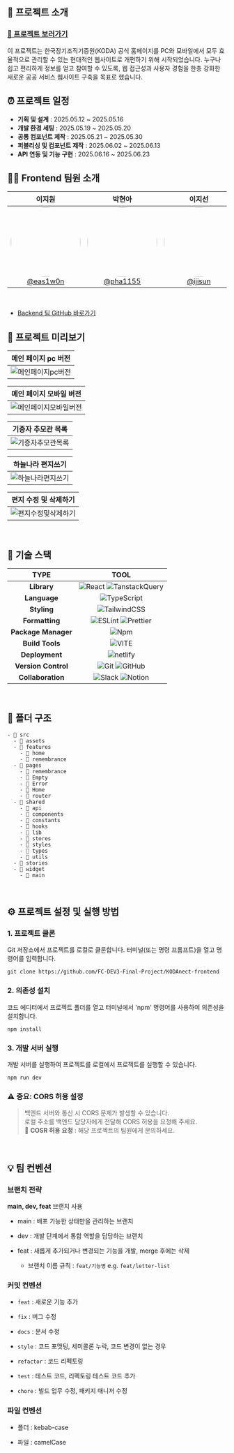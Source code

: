 ## 💞 프로젝트 소개

### [🔗 프로젝트 보러가기](https://kodanect-frontend.netlify.app/home)

이 프로젝트는 한국장기조직기증원(KODA) 공식 홈페이지를 PC와 모바일에서 모두 효율적으로 관리할 수 있는 현대적인 웹사이트로 개편하기 위해 시작되었습니다.
누구나 쉽고 편리하게 정보를 얻고 참여할 수 있도록, 웹 접근성과 사용자 경험을 한층 강화한 새로운 공공 서비스 웹사이트 구축을 목표로 했습니다.

## ⏰ 프로젝트 일정

- **기획 및 설계** : 2025.05.12 ~ 2025.05.16
- **개발 환경 세팅** : 2025.05.19 ~ 2025.05.20
- **공통 컴포넌트 제작** : 2025.05.21 ~ 2025.05.30
- **퍼블리싱 및 컴포넌트 제작** : 2025.06.02 ~ 2025.06.13
- **API 연동 및 기능 구현** : 2025.06.16 ~ 2025.06.23
&nbsp;

## 👨‍🚀 Frontend 팀원 소개

<div align="center">

| **이지원** | **박현아** | **이지선** |
| :---: | :---: | :---: |
| [<img width="160px" src="https://avatars.githubusercontent.com/u/103546376?v=4" style="max-width: 100%; border-radius: 50%;"> <br /> @eas1w0n](https://github.com/eas1w0n) | [<img width="160px" src="https://avatars.githubusercontent.com/u/38741900?v=4" style="max-width: 100%; border-radius: 50%;"> <br /> @pha1155](https://github.com/pha1155) | [<img width="160px" src="https://avatars.githubusercontent.com/u/118454010?v=4" style="max-width: 100%; border-radius: 50%;"> <br /> @ijisun](https://github.com/ijisun) |

</div>
&nbsp;

- [Backend 팀 GitHub 바로가기](https://github.com/FC-DEV3-Final-Project/KODAnect-backend-springboot)
&nbsp;

## 🧚 프로젝트 미리보기

<div align="center">

| **메인 페이지 pc 버전** |
|:---:|
| ![메인페이지pc버전](/public/images/home_pc.gif) |

| **메인 페이지 모바일 버전** |
|:---:|
| ![메인페이지모바일버전](/public/images/home_mo.gif) |

| **기증자 추모관 목록** |
|:---:|
| ![기증자추모관목록](/public/images/remembrance-list.gif)  |

| **하늘나라 편지쓰기** |
|:---:|
| ![하늘나라편지쓰기](/public/images/heavenLetters_01.gif) |

| **편지 수정 및 삭제하기** |
|:---:|
| ![편지수정및삭제하기](/public/images/heavenLetters_02.gif) |


</div>
&nbsp;

## 🔨 기술 스택

<div>

| **TYPE** | **TOOL** |
| :---: | :---: |
| **Library** | ![React](https://img.shields.io/badge/react-61DAFB?style=for-the-badge&logo=react&logoColor=black) ![TanstackQuery](https://img.shields.io/badge/tanstackquery-FF4154?style=for-the-badge&logo=reactquery&logoColor=black) |
| **Language** | ![TypeScript](https://img.shields.io/badge/TypeScript-3178C6.svg?style=for-the-badge&logo=TypeScript&logoColor=white) |
| **Styling** | ![TailwindCSS](https://img.shields.io/badge/tailwindcss-06B6D4?style=for-the-badge&logo=tailwindCSS&logoColor=white) |
| **Formatting** | ![ESLint](https://img.shields.io/badge/ESLint-4B3263?style=for-the-badge&logo=eslint&logoColor=white) ![Prettier](https://img.shields.io/badge/prettier-1A2C34?style=for-the-badge&logo=prettier&logoColor=F7BA3E) |
| **Package Manager** | ![Npm](https://img.shields.io/badge/npm-CB3837?style=for-the-badge&logo=npm&logoColor=white) |
| **Build Tools** | ![VITE](https://img.shields.io/badge/VITE-646CFF?style=for-the-badge&logo=Vite&logoColor=white) |
| **Deployment** | ![netlify](https://img.shields.io/badge/netlify-00C7B7?style=for-the-badge&logo=netlify&logoColor=white) |
| **Version Control** | ![Git](https://img.shields.io/badge/git-%23F05033.svg?style=for-the-badge&logo=git&logoColor=white) ![GitHub](https://img.shields.io/badge/github-%23121011.svg?style=for-the-badge&logo=github&logoColor=white) |
| **Collaboration** | ![Slack](https://img.shields.io/badge/slack-4A154B?style=for-the-badge&logo=slack&logoColor=white) ![Notion](https://img.shields.io/badge/Notion-000000?style=for-the-badge&logo=notion&logoColor=white) |

</div>
&nbsp;

## 📁 폴더 구조

```
- 📁 src
  - 📁 assets
  - 📁 features
    - 📁 home
    - 📁 remembrance
  - 📁 pages
    - 📁 remembrance
    - 📄 Empty
    - 📄 Error
    - 📄 Home
    - 📄 router
  - 📁 shared
    - 📁 api
    - 📁 components
    - 📁 constants
    - 📁 hooks
    - 📁 lib
    - 📁 stores
    - 📁 styles
    - 📁 types
    - 📁 utils
  - 📁 stories
  - 📁 widget
    - 📄 main
```
&nbsp;

## ⚙ 프로젝트 설정 및 실행 방법

### 1. 프로젝트 클론

Git 저장소에서 프로젝트를 로컬로 클론합니다. 터미널(또는 명령 프롬프트)을 열고 명령어를 입력합니다.

```
git clone https://github.com/FC-DEV3-Final-Project/KODAnect-frontend
```

### 2. 의존성 설치

코드 에디터에서 프로젝트 폴더를 열고 터미널에서 'npm' 명령어를 사용하여 의존성을 설치합니다.

```
npm install
```

### 3. 개발 서버 실행

개발 서버를 실행하여 프로젝트를 로컬에서 프로젝트를 실행할 수 있습니다.

```
npm run dev 
```

### ⚠️ 중요: CORS 허용 설정

> 백엔드 서버와 통신 시 CORS 문제가 발생할 수 있습니다. <br/>
> 로컬 주소를 백엔드 담당자에게 전달해 CORS 허용을 요청해 주세요. <br/>
> 📩 **COSR 허용 요청** : 해당 프로젝트의 팀원에게 문의하세요.
&nbsp; 

&nbsp;

## 💡 팀 컨벤션

### 브랜치 전략

**main, dev, feat** 브랜치 사용

- main : 배포 가능한 상태만을 관리하는 브랜치

- dev : 개발 단계에서 통합 역할을 담당하는 브랜치

- feat : 새롭게 추가되거나 변경되는 기능을 개발, merge 후에는 삭제

  - 브랜치 이름 규칙 : `feat/기능명` e.g. `feat/letter-list`

### 커밋 컨벤션

- `feat` : 새로운 기능 추가

- `fix` : 버그 수정

- `docs` : 문서 수정

- `style` : 코드 포맷팅, 세미콜론 누락, 코드 변경이 없는 경우

- `refactor` : 코드 리펙토링

- `test` : 테스트 코드, 리펙토링 테스트 코드 추가

- `chore` : 빌드 업무 수정, 패키지 매니저 수정

### 파일 컨벤션

- 폴더 : kebab-case

- 파일 : camelCase